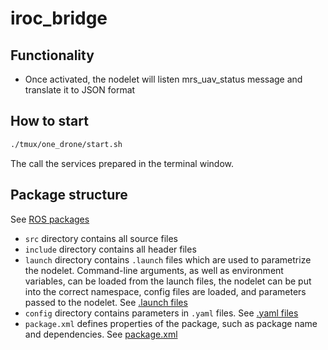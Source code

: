 # iroc_bridge
 
## Functionality

* Once activated, the nodelet will listen mrs_uav_status message and translate it to JSON format

## How to start

```bash
./tmux/one_drone/start.sh
```

The call the services prepared in the terminal window.

## Package structure

See [ROS packages](http://wiki.ros.org/Packages)

* `src` directory contains all source files
* `include` directory contains all header files
* `launch` directory contains `.launch` files which are used to parametrize the nodelet. Command-line arguments, as well as environment variables, can be loaded from the launch files, the nodelet can be put into the correct namespace, config files are loaded, and parameters passed to the nodelet. See [.launch files](http://wiki.ros.org/roslaunch/XML)
* `config` directory contains parameters in `.yaml` files. See [.yaml files](http://wiki.ros.org/rosparam)
* `package.xml` defines properties of the package, such as package name and dependencies. See [package.xml](http://wiki.ros.org/catkin/package.xml)
